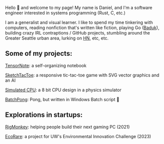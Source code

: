Hello 👋 and welcome to my page! My name is Daniel, and I'm a software engineer interested in systems programming (Rust, C, etc.)

I am a generalist and visual learner. I like to spend my time tinkering with computers, reading nonfiction that's written like fiction, playing Go ([Baduk](https://www.learn-go.net/)), building crazy IRL contraptions / GitHub projects, stumbling around the Greater Seattle urban area, lurking on [HN](https://news.ycombinator.com), etc, etc.

## Some of my projects:

[TensorNote](https://drashevsky.github.io/tensornote/): a self-organizing notebook

[SketchTacToe](https://drashevsky.github.io/SketchTacToe-App/): a responsive tic-tac-toe game with SVG vector graphics and an AI

[Simulated CPU](https://github.com/drashevsky/SimulatedCPU): a 8 bit CPU design in a physics simulator

[BatchPong](https://github.com/drashevsky/BatchPong): Pong, but written in Windows Batch script 🤯

## Explorations in startups:

[RigMonkey](https://rigmonkey.webflow.io): helping people build their next gaming PC (2021)

[EcoRare](ECORARE%20BUSINESS%20PLAN.pdf): a project for UW's Environmental Innovation Challenge (2023)
